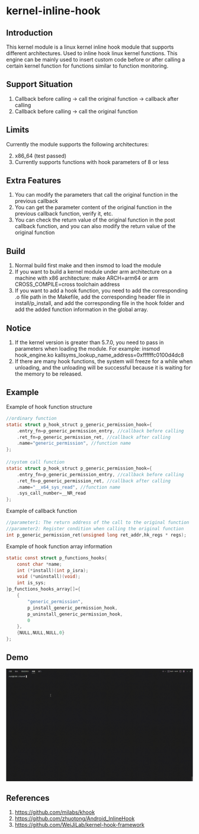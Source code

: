 # kernel-inline-hook

## Introduction

This kernel module is a linux kernel inline hook module that supports different architectures. Used to inline hook linux kernel functions. This engine can be mainly used to insert custom code before or after calling a certain kernel function for functions similar to function monitoring.

## Support Situation

1. Callback before calling -> call the original function -> callback after calling
2. Callback before calling -> call the original function

## Limits

Currently the module supports the following architectures:

2. x86_64 (test passed)
5. Currently supports functions with hook parameters of 8 or less

## Extra Features

1. You can modify the parameters that call the original function in the previous callback
2. You can get the parameter content of the original function in the previous callback function, verify it, etc.
3. You can check the return value of the original function in the post callback function, and you can also modify the return value of the original function

## Build

1. Normal build first make and then insmod to load the module
2. If you want to build a kernel module under arm architecture on a machine with x86 architecture: make ARCH=arm64 or arm CROSS_COMPILE=cross toolchain address
3. If you want to add a hook function, you need to add the corresponding .o file path in the Makefile, add the corresponding header file in install/p_install, and add the corresponding file in the hook folder and add the added function information in the global array.

## Notice

1. If the kernel version is greater than 5.7.0, you need to pass in parameters when loading the module. For example: insmod hook_engine.ko kallsyms_lookup_name_address=0xffffffc0100d4dc8
2. If there are many hook functions, the system will freeze for a while when unloading, and the unloading will be successful because it is waiting for the memory to be released.

## Example

Example of hook function structure

```c
//ordinary function
static struct p_hook_struct p_generic_permission_hook={
    .entry_fn=p_generic_permission_entry, //callback before calling
    .ret_fn=p_generic_permission_ret, //callback after calling
    .name="generic_permission", //function name
};

//system call function
static struct p_hook_struct p_generic_permission_hook={
    .entry_fn=p_generic_permission_entry, //callback before calling
    .ret_fn=p_generic_permission_ret, //callback after calling
    .name="__x64_sys_read", //function name
    .sys_call_number=__NR_read
};
```

Example of callback function

```c
//parameter1: The return address of the call to the original function
//parameter2: Register condition when calling the original function
int p_generic_permission_ret(unsigned long ret_addr,hk_regs * regs);
```

Example of hook function array information

```c
static const struct p_functions_hooks{
    const char *name;
    int (*install)(int p_isra);
    void (*uninstall)(void);
    int is_sys;
}p_functions_hooks_array[]={
    {
        "generic_permission",
        p_install_generic_permission_hook,
        p_uninstall_generic_permission_hook,
        0
    },
    {NULL,NULL,NULL,0}
};
```

## Demo

![demo](images/demo.gif)

## References

1. https://github.com/milabs/khook
2. https://github.com/zhuotong/Android_InlineHook
3. https://github.com/WeiJiLab/kernel-hook-framework

